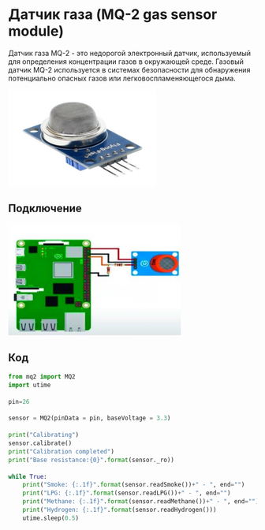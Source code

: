 # Датчик газа (MQ-2 gas sensor module)

Датчик газа MQ-2 - это недорогой электронный датчик, используемый для определения концентрации газов в окружающей среде. Газовый датчик MQ-2 используется в системах безопасности для обнаружения потенциально опасных газов или легковоспламеняющегося дыма.

<img src="../assets/sensors/gas/sensor_gas.svg" width=300 class="zoom border center"></img>

## Подключение

<img src="../assets/sensors/gas/gas_connection.svg" width=350 class="zoom border center"></img>

## Код

```python
from mq2 import MQ2
import utime

pin=26

sensor = MQ2(pinData = pin, baseVoltage = 3.3)

print("Calibrating")
sensor.calibrate()
print("Calibration completed")
print("Base resistance:{0}".format(sensor._ro))

while True:
	print("Smoke: {:.1f}".format(sensor.readSmoke())+" - ", end="")
	print("LPG: {:.1f}".format(sensor.readLPG())+" - ", end="")
	print("Methane: {:.1f}".format(sensor.readMethane())+" - ", end="")
	print("Hydrogen: {:.1f}".format(sensor.readHydrogen()))
	utime.sleep(0.5)
```
